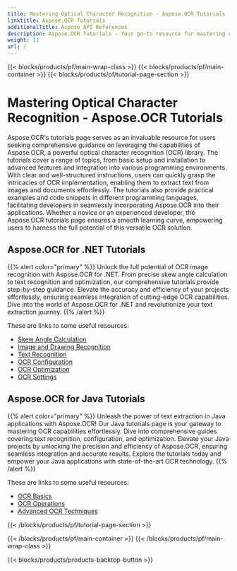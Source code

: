 ```yaml
---
title: Mastering Optical Character Recognition - Aspose.OCR Tutorials
linktitle: Aspose.OCR Tutorials
additionalTitle: Aspose API References
description: Aspose.OCR Tutorials - Your go-to resource for mastering optical character recognition with clear instructions and practical examples in various languages.
weight: 11
url: /
---
```


{{< blocks/products/pf/main-wrap-class >}}
{{< blocks/products/pf/main-container >}}
{{< blocks/products/pf/tutorial-page-section >}}

# Mastering Optical Character Recognition - Aspose.OCR Tutorials


Aspose.OCR's tutorials page serves as an invaluable resource for users seeking comprehensive guidance on leveraging the capabilities of Aspose.OCR, a powerful optical character recognition (OCR) library. The tutorials cover a range of topics, from basic setup and installation to advanced features and integration into various programming environments. With clear and well-structured instructions, users can quickly grasp the intricacies of OCR implementation, enabling them to extract text from images and documents effortlessly. The tutorials also provide practical examples and code snippets in different programming languages, facilitating developers in seamlessly incorporating Aspose.OCR into their applications. Whether a novice or an experienced developer, the Aspose.OCR tutorials page ensures a smooth learning curve, empowering users to harness the full potential of this versatile OCR solution.

## Aspose.OCR for .NET Tutorials
{{% alert color="primary" %}}
Unlock the full potential of OCR image recognition with Aspose.OCR for .NET. From precise skew angle calculation to text recognition and optimization, our comprehensive tutorials provide step-by-step guidance. Elevate the accuracy and efficiency of your projects effortlessly, ensuring seamless integration of cutting-edge OCR capabilities. Dive into the world of Aspose.OCR for .NET and revolutionize your text extraction journey.
{{% /alert %}}

These are links to some useful resources:
 
- [Skew Angle Calculation](./net/skew-angle-calculation/)
- [Image and Drawing Recognition](./net/image-and-drawing-recognition/)
- [Text Recognition](./net/text-recognition/)
- [OCR Configuration](./net/ocr-configuration/)
- [OCR Optimization](./net/ocr-optimization/)
- [OCR Settings](./net/ocr-settings/)


## Aspose.OCR for Java Tutorials
{{% alert color="primary" %}}
Unleash the power of text extraction in Java applications with Aspose.OCR! Our Java tutorials page is your gateway to mastering OCR capabilities effortlessly. Dive into comprehensive guides covering text recognition, configuration, and optimization. Elevate your Java projects by unlocking the precision and efficiency of Aspose.OCR, ensuring seamless integration and accurate results. Explore the tutorials today and empower your Java applications with state-of-the-art OCR technology.
{{% /alert %}}

These are links to some useful resources:
 
- [OCR Basics](./java/ocr-basics/)
- [OCR Operations](./java/ocr-operations/)
- [Advanced OCR Techniques](./java/advanced-ocr-techniques/)





{{< /blocks/products/pf/tutorial-page-section >}}

{{< /blocks/products/pf/main-container >}}
{{< /blocks/products/pf/main-wrap-class >}}

{{< blocks/products/products-backtop-button >}}
